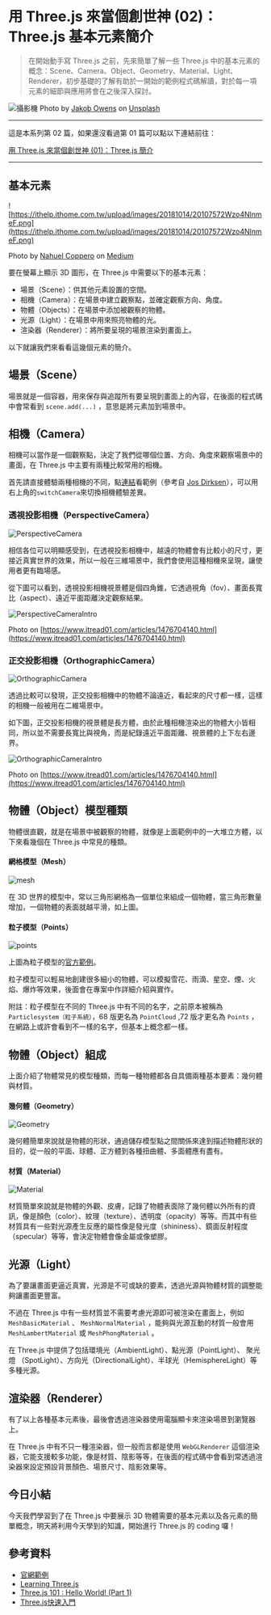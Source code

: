 # 用 Three.js 來當個創世神 (02)：Three.js 基本元素簡介

> 在開始動手寫 Three.js 之前，先來簡單了解一些 Three.js 中的基本元素的概念：Scene、Camera、Object、Geometry、Material、Light、Renderer，初步基礎的了解有助於一開始的範例程式碼解讀，對於每一項元素的細節與應用將會在之後深入探討。

![攝影機](https://images.unsplash.com/photo-1490117874548-e35a2286fd89?ixlib=rb-0.3.5&ixid=eyJhcHBfaWQiOjEyMDd9&s=0d53f942a201ea88f8c3c01c74b756d4&auto=format&fit=crop&w=1050&q=80)
Photo by [Jakob Owens](https://unsplash.com/@jakobowens1) on [Unsplash](https://unsplash.com/photos/H6a1mbbXFis)

---

這是本系列第 02 篇，如果還沒看過第 01 篇可以點以下連結前往：

[用 Three.js 來當個創世神 (01)：Three.js 簡介](https://ithelp.ithome.com.tw/articles/10199690)

---

## 基本元素

![https://ithelp.ithome.com.tw/upload/images/20181014/20107572Wzo4NlnmeF.png](https://ithelp.ithome.com.tw/upload/images/20181014/20107572Wzo4NlnmeF.png)

Photo by [Nahuel Coppero](https://medium.com/@necsoft) on [Medium](https://medium.com/@necsoft/three-js-101-hello-world-part-1-443207b1ebe1)

要在螢幕上顯示 3D 圖形，在 Three.js 中需要以下的基本元素：

- 場景（Scene）：供其他元素設置的空間。
- 相機（Camera）：在場景中建立觀察點，並確定觀察方向、角度。
- 物體（Objects）：在場景中添加被觀察的物體。
- 光源（Light）：在場景中用來照亮物體的光。
- 渲染器（Renderer）：將所要呈現的場景渲染到畫面上。

以下就讓我們來看看這幾個元素的簡介。

## 場景（Scene）

場景就是一個容器，用來保存與追蹤所有要呈現到畫面上的內容，在後面的程式碼中會常看到 `scene.add(...)` ，意思是將元素加到場景中。

## 相機（Camera）

相機可以當作是一個觀察點，決定了我們從哪個位置、方向、角度來觀察場景中的畫面，在 Three.js 中主要有兩種比較常用的相機。

首先請直接體驗兩種相機的不同，點[連結](https://dezchuang.github.io/ironman-three.js/day02_threeBasic/bothCamera/index.html)看範例（參考自 [Jos Dirksen](https://github.com/josdirksen/learning-threejs/blob/master/chapter-02/07-both-cameras.html)），可以用右上角的`switchCamera`來切換相機體驗差異。

### 透視投影相機（PerspectiveCamera）

![PerspectiveCamera](https://ithelp.ithome.com.tw/upload/images/20181014/20107572ExPqQjYjjd.png)

相信各位可以明顯感受到，在透視投影相機中，越遠的物體會有比較小的尺寸，更接近真實世界的效果，所以一般在三維場景中，我們會使用這種相機來呈現，讓使用者更有臨場感。

從下圖可以看到，透視投影相機視景體是個四角錐，它透過視角（fov）、畫面長寬比（aspect）、遠近平面距離決定觀察結果。

![PerspectiveCameraIntro](https://ithelp.ithome.com.tw/upload/images/20181014/20107572tDgY4WpG3z.jpg)

Photo on [https://www.itread01.com/articles/1476704140.html](https://www.itread01.com/articles/1476704140.html)

### 正交投影相機（OrthographicCamera）

![OrthographicCamera](https://ithelp.ithome.com.tw/upload/images/20181014/20107572wJtZbwsjhm.png)

透過比較可以發現，正交投影相機中的物體不論遠近，看起來的尺寸都一樣，這樣的相機一般被用在二維場景中。

如下圖，正交投影相機的視景體是長方體，由於此種相機渲染出的物體大小皆相同，所以並不需要長寬比與視角，而是紀錄遠近平面距離、視景體的上下左右邊界。

![OrthographicCameraIntro](https://ithelp.ithome.com.tw/upload/images/20181014/20107572FzebUauVIc.jpg)

Photo on [https://www.itread01.com/articles/1476704140.html](https://www.itread01.com/articles/1476704140.html)


## 物體（Object）模型種類

物體很直觀，就是在場景中被觀察的物體，就像是上面範例中的一大堆立方體，以下來看幾個在 Three.js 中常見的種類。

#### 網格模型（Mesh）

![mesh](https://ithelp.ithome.com.tw/upload/images/20181014/20107572TbrTvCtxq4.png)

在 3D 世界的模型中，常以三角形網格為一個單位來組成一個物體，當三角形數量增加，一個物體的表面就越平滑，如上圖。

#### 粒子模型（Points）

![points](https://ithelp.ithome.com.tw/upload/images/20181014/201075725EchwpExRk.png)

上圖為粒子模型的[官方範例](https://threejs.org/examples/?q=points#webgl_points_sprites)。

粒子模型可以輕易地創建很多細小的物體，可以模擬雪花、雨滴、星空、煙、火焰、爆炸等效果，後面會在專案中作詳細介紹與實作。

附註：粒子模型在不同的 Three.js 中有不同的名字，之前原本被稱為 `Particlesystem（粒子系統）`，68 版更名為 `PointCloud` ,72 版才更名為 `Points` ，在網路上或許會看到不一樣的名字，但基本上概念都一樣。

## 物體（Object）組成

上面介紹了物體常見的模型種類，而每一種物體都各自具備兩種基本要素：幾何體與材質。

#### 幾何體（Geometry）

![Geometry](https://ithelp.ithome.com.tw/upload/images/20181014/20107572TSjeNFaprl.png)

幾何體簡單來說就是物體的形狀，通過儲存模型點之間關係來達到描述物體形狀的目的，從一般的平面、球體、正方體到各種扭曲體、多面體應有盡有。

#### 材質（Material）

![Material](https://ithelp.ithome.com.tw/upload/images/20181014/20107572zeHwD9wMfF.png)

材質簡單來說就是物體的外觀、皮膚，記錄了物體表面除了幾何體以外所有的資訊，像是顏色（color）、紋理（texture）、透明度（opacity）等等。而其中有些材質具有一些對光源產生反應的屬性像是發光度（shininess）、鏡面反射程度（specular）等等，會決定物體會像金屬或像塑膠。

## 光源（Light）

為了要讓畫面更逼近真實，光源是不可或缺的要素，透過光源與物體材質的調整能夠讓畫面更豐富。

不過在 Three.js 中有一些材質並不需要考慮光源即可被渲染在畫面上，例如 `MeshBasicMaterial` 、 `MeshNormalMaterial` ，能夠與光源互動的材質一般會用 `MeshLambertMaterial` 或 `MeshPhongMaterial` 。

在 Three.js 中提供了包括環境光（AmbientLight）、點光源（PointLight）、 聚光燈 （SpotLight）、方向光（DirectionalLight）、半球光（HemisphereLight）等多種光源。

## 渲染器（Renderer）

有了以上各種基本元素後，最後會透過渲染器使用電腦顯卡來渲染場景到瀏覽器上。

在 Three.js 中有不只一種渲染器，但一般而言都是使用 `WebGLRenderer` 這個渲染器，它能支援較多功能，像是材質、陰影等等，在後面的程式碼中會看到常透過渲染器來設定預設背景顏色、場景尺寸、陰影效果等。

## 今日小結

今天我們學習到了在 Three.js 中要展示 3D 物體需要的基本元素以及各元素的簡單概念，明天將利用今天學到的知識，開始進行 Three.js 的 coding 囉！

## 參考資料

- [官網範例](https://threejs.org/examples/)
- [Learning Three.js](https://github.com/josdirksen/learning-threejs)
- [Three.js 101 : Hello World! (Part 1)](https://medium.com/@necsoft/three-js-101-hello-world-part-1-443207b1ebe1)
- [Three.js快速入門](https://www.itread01.com/articles/1476704140.html)